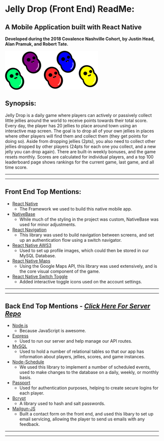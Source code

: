 # Jelly Drop (Front End) ReadMe:

## A Mobile Application built with React Native 

**Developed during the 2018 Covalence Nashville Cohort, by Justin Head, Alan Pramuk, and Robert Tate.** 

![](./images/jellybeansmedium.png)



## Synopsis:
Jelly Drop is a daily game where players can actively or passively collect little jellies around the world to receive points towards their total score. Every day, the player has 20 jellies to place around town using an interactive map screen. The goal is to drop all of your own jellies in places where other players will find them and collect them (they get points for doing so). Aside from dropping jellies (2pts), you also need to collect other jellies dropped by other players (24pts for each one you collect, and a new jelly you can drop again). There are built-in weekly bonuses, and the game resets monthly. Scores are calculated for individual players, and a top 100 leaderboard page shows rankings for the current game, last game, and all time score.

---
---
## Front End Top Mentions:
* [React Native](https://facebook.github.io/react-native/)
    * The Framework we used to build this native mobile app.
* [NativeBase](https://nativebase.io/)
    * While much of the styling in the project was custom, NativeBase was used for minor adjustments.
* [React Navigation](https://reactnavigation.org/)
    * This library was used to build navigation between screens, and set up an authentication flow using a switch navigator. 
* [React Native AWS3](https://github.com/benjreinhart/react-native-aws3)
    * Used to set up profile images, which could then be stored in our MySQL Database.
* [React Native Maps](https://github.com/react-community/react-native-maps)
    * Using the Google Maps API, this library was used extensively, and is the core visual component of the game. 
* [React Native Switch Toggle](https://github.com/dooboolab/react-native-switch-toggle)
    * Added interactive toggle icons used on the account settings.  


---
---

## Back End Top Mentions - [_Click Here For Server Repo_](https://github.com/RobertTate/ServerCovalenceFinal)

* [Node.js](https://nodejs.org/en/)
    * Because JavaScript is awesome.
* [Express](https://expressjs.com/)
    * Used to run our server and help manage our API routes.
* [MySQL](https://www.mysql.com/)
    * Used to hold a number of relational tables so that our app has information about players, jellies, scores, and game instances. 
* [Node-Schedule](https://github.com/node-schedule/node-schedule)
    * We used this library to implement a number of scheduled events, used to make changes to the database on a daily, weekly, or monthly basis. 
* [Passport](http://www.passportjs.org/)
    * Used for authentication purposes, helping to create secure logins for each player.
* [Bcrypt](https://www.npmjs.com/package/bcrypt)
    * A library used to hash and salt passwords.
* [Mailgun-JS](https://www.npmjs.com/package/mailgun-js)
    * Built a contact form on the front end, and used this libary to set up email servicing, allowing the player to send us emails with any feedback.
---
---